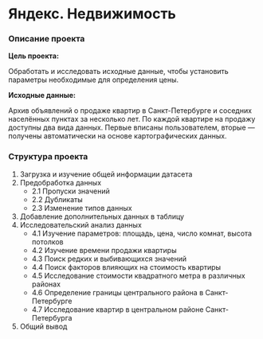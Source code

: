 # Яндекс. Недвижимость

### Описание проекта

**Цель проекта:**

Обработать и исследовать исходные данные, чтобы установить параметры необходимые для определения цены.

**Исходные данные:**

Архив объявлений о продаже квартир в Санкт-Петербурге и соседних населённых пунктах за несколько лет. По каждой квартире на продажу доступны два вида данных. Первые вписаны пользователем, вторые — получены автоматически на основе картографических 
данных.

### Структура проекта

1. Загрузка и изучение общей информации датасета
2. Предобработка данных
    * 2.1 Пропуски значений
    * 2.2 Дубликаты
    * 2.3 Изменение типов данных
3. Добавление дополнительных данных в таблицу
4. Исследовательский анализ данных
    * 4.1 Изучение параметров: площадь, цена, число комнат, высота потолков
    * 4.2 Изучение времени продажи квартиры
    * 4.3 Поиск редких и выбивающихся значений
    * 4.4 Поиск факторов влияющих на стоимость квартиры
    * 4.5 Исследование стоимости квадратного метра в различных районах
    * 4.6 Определение границы центрального района в Санкт-Петербурге
    * 4.7 Исследование квартир в центральном районе Санкт-Петербурга
5. Общий вывод
